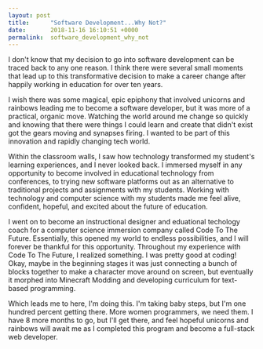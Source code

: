 ```yaml
---
layout: post
title:      "Software Development...Why Not?"
date:       2018-11-16 16:10:51 +0000
permalink:  software_development_why_not
---
```



 I don't know that my decision to go into software development can be traced back to any one reason.  I think there were several small moments that lead up to this transformative decision to make a career change after happily working in education for over ten years.

I wish there was some magical, epic epiphony that involved unicorns and rainbows leading me to become a software developer, but it was more of a practical, organic move.  Watching the world around me change so quickly and knowing that there were things I could learn and create that didn't exist got the gears moving and synapses firing.  I wanted to be part of this innovation and rapidly changing tech world.  

Within the classroom walls, I saw how technology transformed my student's learning experiences, and I never looked back.  I immersed myself in any opportunity to become involved in educational technology from conferences, to trying new software platforms out as an alternative to traditional projects and assignments with my students.  Working with technology and computer science with my students made me feel alive, confident, hopeful, and excited about the future of education.

I went on to become an instructional designer and eduational techology coach for a computer science immersion company called Code To The Future.  Essentially, this opened my world to endless possibilities, and I will forever be thankful for this opportunity.  Throughout my experience with Code To The Future, I realized something.  I was pretty good at coding!  Okay, maybe in the beginning stages it was just connecting a bunch of blocks together to make a character move around on screen, but eventually it morphed into Minecraft Modding and developing curriculum for text-based programming.

Which leads me to here, I'm doing this.  I'm taking baby steps, but I'm one hundred percent getting there.  More women programmers, we need them.  I have 8 more months to go, but I'll get there, and feel hopeful unicorns and rainbows will await me as I completed this program and become a full-stack web developer.
